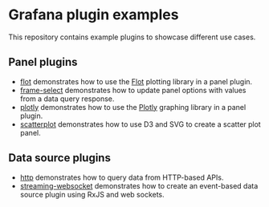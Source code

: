 # Grafana plugin examples

This repository contains example plugins to showcase different use cases.

## Panel plugins

- [flot](flot) demonstrates how to use the [Flot](http://www.flotcharts.org) plotting library in a panel plugin.
- [frame-select](frame-select) demonstrates how to update panel options with values from a data query response.
- [plotly](plotly) demonstrates how to use the [Plotly](https://plotly.com/javascript/) graphing library in a panel plugin.
- [scatterplot](scatterplot) demonstrates how to use D3 and SVG to create a scatter plot panel.

## Data source plugins

- [http](http-datasource) demonstrates how to query data from HTTP-based APIs.
- [streaming-websocket](streaming-websocket) demonstrates how to create an event-based data source plugin using RxJS and web sockets.
